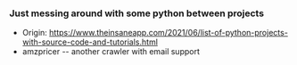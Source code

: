 ### Just messing around with some python between projects
* Origin: https://www.theinsaneapp.com/2021/06/list-of-python-projects-with-source-code-and-tutorials.html
* amzpricer -- another crawler with email support


